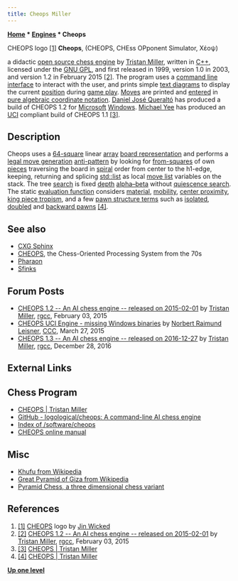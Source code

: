 ```yaml
---
title: Cheops Miller
---
```

**[Home](Home "Home") * [Engines](Engines "Engines") * Cheops**

[](https://logological.org/cheops) CHEOPS logo <a id="cite-note-1" href="#cite-ref-1">[1]</a>
**Cheops**, (CHEOPS, CHEss OPponent Simulator, Χέοψ)

a didactic [open source chess engine](Category:Open_Source "Category:Open Source") by [Tristan Miller](index.php?title=Tristan_Miller&action=edit&redlink=1 "Tristan Miller (page does not exist)"), written in [C++](Cpp "Cpp"), licensed under the [GNU GPL](Free_Software_Foundation#GPL "Free Software Foundation"), and first released in 1999, version 1.0 in 2003, and version 1.2 in February 2015 <a id="cite-note-2" href="#cite-ref-2">[2]</a>.
The program uses a [command line interface](CLI "CLI") to interact with the user, and prints simple [text diagrams](Graphics_Programming#ASCIIDiagrams "Graphics Programming") to display the current [position](Chess_Position "Chess Position") during [game play](Chess_Game "Chess Game"). [Moves](Moves "Moves") are printed and [entered](Entering_Moves "Entering Moves") in [pure algebraic coordinate notation](Algebraic_Chess_Notation#PureCoordinateNotation "Algebraic Chess Notation").
[Daniel José Queraltó](Daniel_Jos%C3%A9_Queralt%C3%B3 "Daniel José Queraltó") has produced a build of CHEOPS 1.2 for [Microsoft](Microsoft "Microsoft") [Windows](Windows "Windows"). [Michael Yee](index.php?title=Michael_Yee&action=edit&redlink=1 "Michael Yee (page does not exist)") has produced an [UCI](UCI "UCI") compliant build of CHEOPS 1.1 <a id="cite-note-3" href="#cite-ref-3">[3]</a>.

## Description

Cheops uses a [64-square](8x8_Board "8x8 Board") linear [array](Array "Array") [board representation](Board_Representation "Board Representation") and performs a [legal move generation](Move_Generation#Legal "Move Generation") [anti-pattern](https://en.wikipedia.org/wiki/Anti-pattern) by looking for [from-squares](Origin_Square "Origin Square") of own [pieces](Pieces "Pieces") traversing the board in [spiral](https://en.wikipedia.org/wiki/Spiral) order from center to the h1-edge, keeping, returning and splicing [std::list](https://en.wikipedia.org/wiki/Sequence_container_%28C%2B%2B%29#List) as local [move list](Move_List "Move List") variables on the stack.
The tree [search](Search "Search") is fixed [depth](Depth "Depth") [alpha–beta](Alpha-Beta "Alpha-Beta") without [quiescence search](Quiescence_Search "Quiescence Search"). The static [evaluation function](Evaluation_Function "Evaluation Function") considers [material](Material "Material"), [mobility](Mobility "Mobility"), [center proximity](Center_Distance "Center Distance"), [king piece tropism](King_Safety#KingTropism "King Safety"), and a few [pawn structure terms](Pawn_Structure "Pawn Structure") such as [isolated](Isolated_Pawn "Isolated Pawn"), [doubled](Doubled_Pawn "Doubled Pawn") and [backward pawns](Backward_Pawn "Backward Pawn") <a id="cite-note-4" href="#cite-ref-4">[4]</a>.

## See also

- [CXG Sphinx](CXG_Sphinx "CXG Sphinx")
- [CHEOPS](CHEOPS "CHEOPS"), the Chess-Oriented Processing System from the 70s
- [Pharaon](Pharaon "Pharaon")
- [Sfinks](Sfinks "Sfinks")

## Forum Posts

- [CHEOPS 1.2 -- An AI chess engine -- released on 2015-02-01](https://groups.google.com/d/msg/rec.games.chess.computer/PfEqoxFZ-vI/K_66ofncsRQJ) by [Tristan Miller](index.php?title=Tristan_Miller&action=edit&redlink=1 "Tristan Miller (page does not exist)"), [rgcc](Computer_Chess_Forums "Computer Chess Forums"), February 03, 2015
- [CHEOPS UCI Engine - missing Windows binaries](http://www.talkchess.com/forum/viewtopic.php?t=55803) by [Norbert Raimund Leisner](Norbert_Raimund_Leisner "Norbert Raimund Leisner"), [CCC](CCC "CCC"), March 27, 2015
- [CHEOPS 1.3 -- An AI chess engine -- released on 2016-12-27](https://groups.google.com/d/msg/rec.games.chess.computer/ZKDUm0nKNzI/O_ovU5OODwAJ) by [Tristan Miller](index.php?title=Tristan_Miller&action=edit&redlink=1 "Tristan Miller (page does not exist)"), [rgcc](Computer_Chess_Forums "Computer Chess Forums"), December 28, 2016

## External Links

## Chess Program

- [CHEOPS | Tristan Miller](https://logological.org/cheops)
- [GitHub - logological/cheops: A command-line AI chess engine](https://github.com/logological/cheops)
- [Index of /software/cheops](https://files.nothingisreal.com/software/cheops/)
- [CHEOPS online manual](https://files.nothingisreal.com/software/cheops/cheops.html)

## Misc

- [Khufu from Wikipedia](https://en.wikipedia.org/wiki/Khufu)
- [Great Pyramid of Giza from Wikipedia](https://en.wikipedia.org/wiki/Great_Pyramid_of_Giza)
- [Pyramid Chess, a three dimensional chess variant](https://www.chessvariants.com/d.link/pyramid.html)

## References

1. <a id="cite-ref-1" href="#cite-note-1">[1]</a> [CHEOPS](https://logological.org/cheops) logo by [Jin Wicked](https://jinwicked.com/)
1. <a id="cite-ref-2" href="#cite-note-2">[2]</a> [CHEOPS 1.2 -- An AI chess engine -- released on 2015-02-01](https://groups.google.com/d/msg/rec.games.chess.computer/PfEqoxFZ-vI/K_66ofncsRQJ) by [Tristan Miller](index.php?title=Tristan_Miller&action=edit&redlink=1 "Tristan Miller (page does not exist)"), [rgcc](Computer_Chess_Forums "Computer Chess Forums"), February 03, 2015
1. <a id="cite-ref-3" href="#cite-note-3">[3]</a> [CHEOPS | Tristan Miller](https://logological.org/cheops)
1. <a id="cite-ref-4" href="#cite-note-4">[4]</a> [CHEOPS | Tristan Miller](https://logological.org/cheops)

**[Up one level](Engines "Engines")**

